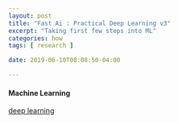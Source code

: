 ```yaml
---
layout: post
title: "Fast Ai : Practical Deep Learning v3"
excerpt: "Taking first few steps into ML"
categories: how
tags: [ research ]

date: 2019-06-10T08:08:50-04:00

---
```


#### Machine Learning

[deep learning](https://course.fast.ai/index.html) 
